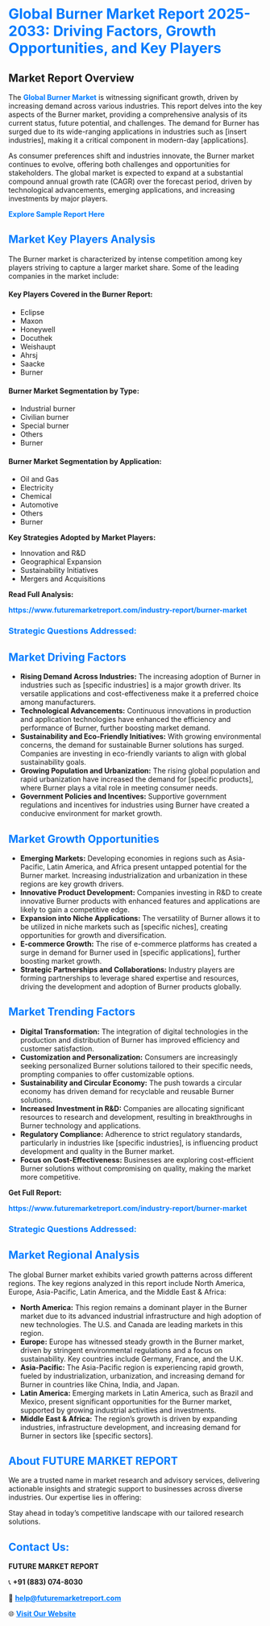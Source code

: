 <h1 style="color: #007BFF;">Global Burner Market Report 2025-2033: Driving Factors, Growth Opportunities, and Key Players</h1>

<section id="overview">
<h2>Market Report Overview</h2>
<p>The <a href="https://www.futuremarketreport.com/industry-report/burner-market" style="color: #007BFF; text-decoration: none;"><strong>Global Burner Market</strong></a> is witnessing significant growth, driven by increasing demand across various industries. This report delves into the key aspects of the Burner market, providing a comprehensive analysis of its current status, future potential, and challenges. The demand for Burner has surged due to its wide-ranging applications in industries such as [insert industries], making it a critical component in modern-day [applications].</p>
<p>As consumer preferences shift and industries innovate, the Burner market continues to evolve, offering both challenges and opportunities for stakeholders. The global market is expected to expand at a substantial compound annual growth rate (CAGR) over the forecast period, driven by technological advancements, emerging applications, and increasing investments by major players.</p>
</section>

<section id="overview">
<p><a href="https://www.futuremarketreport.com/request-sample/reportId=110312" style="color: #007BFF; text-decoration: none;"><strong>Explore Sample Report Here</strong></a></p>
</section>

<section id="key-players">
<h2 style="color: #007BFF;">Market Key Players Analysis</h2>
<p>The Burner market is characterized by intense competition among key players striving to capture a larger market share. Some of the leading companies in the market include:</p>
<h4>Key Players Covered in the Burner Report:</h4>
<ul><li>Eclipse</li><li>Maxon</li><li>Honeywell</li><li>Docuthek</li><li>Weishaupt</li><li>Ahrsj</li><li>Saacke</li><li>Burner</li></ul>
<h4>Burner Market Segmentation by Type:</h4>
<ul><li>Industrial burner</li><li>Civilian burner</li><li>Special burner</li><li>Others</li><li>Burner</li></ul>

<h4>Burner Market Segmentation by Application:</h4>
<ul><li>Oil and Gas</li><li>Electricity</li><li>Chemical</li><li>Automotive</li><li>Others</li><li>Burner</li></ul>
<p><strong>Key Strategies Adopted by Market Players:</strong></p>
<ul>
<li>Innovation and R&D</li>
<li>Geographical Expansion</li>
<li>Sustainability Initiatives</li>
<li>Mergers and Acquisitions</li>
</ul>
</section>

<section>
<p><strong>Read Full Analysis: </strong></p><a href="https://www.futuremarketreport.com/industry-report/burner-market" style="color: #007BFF; text-decoration: none;"><strong>https://www.futuremarketreport.com/industry-report/burner-market</strong></a>
<h3 style="color: #007BFF;">Strategic Questions Addressed:</h3>
</section>

<section id="driving-factors">
<h2 style="color: #007BFF;">Market Driving Factors</h2>
<ul>
<li><strong>Rising Demand Across Industries:</strong> The increasing adoption of Burner in industries such as [specific industries] is a major growth driver. Its versatile applications and cost-effectiveness make it a preferred choice among manufacturers.</li>
<li><strong>Technological Advancements:</strong> Continuous innovations in production and application technologies have enhanced the efficiency and performance of Burner, further boosting market demand.</li>
<li><strong>Sustainability and Eco-Friendly Initiatives:</strong> With growing environmental concerns, the demand for sustainable Burner solutions has surged. Companies are investing in eco-friendly variants to align with global sustainability goals.</li>
<li><strong>Growing Population and Urbanization:</strong> The rising global population and rapid urbanization have increased the demand for [specific products], where Burner plays a vital role in meeting consumer needs.</li>
<li><strong>Government Policies and Incentives:</strong> Supportive government regulations and incentives for industries using Burner have created a conducive environment for market growth.</li>
</ul>
</section>

<section id="growth-opportunities">
<h2 style="color: #007BFF;">Market Growth Opportunities</h2>
<ul>
<li><strong>Emerging Markets:</strong> Developing economies in regions such as Asia-Pacific, Latin America, and Africa present untapped potential for the Burner market. Increasing industrialization and urbanization in these regions are key growth drivers.</li>
<li><strong>Innovative Product Development:</strong> Companies investing in R&D to create innovative Burner products with enhanced features and applications are likely to gain a competitive edge.</li>
<li><strong>Expansion into Niche Applications:</strong> The versatility of Burner allows it to be utilized in niche markets such as [specific niches], creating opportunities for growth and diversification.</li>
<li><strong>E-commerce Growth:</strong> The rise of e-commerce platforms has created a surge in demand for Burner used in [specific applications], further boosting market growth.</li>
<li><strong>Strategic Partnerships and Collaborations:</strong> Industry players are forming partnerships to leverage shared expertise and resources, driving the development and adoption of Burner products globally.</li>
</ul>
</section>

<section id="trending-factors">
<h2 style="color: #007BFF;">Market Trending Factors</h2>
<ul>
<li><strong>Digital Transformation:</strong> The integration of digital technologies in the production and distribution of Burner has improved efficiency and customer satisfaction.</li>
<li><strong>Customization and Personalization:</strong> Consumers are increasingly seeking personalized Burner solutions tailored to their specific needs, prompting companies to offer customizable options.</li>
<li><strong>Sustainability and Circular Economy:</strong> The push towards a circular economy has driven demand for recyclable and reusable Burner solutions.</li>
<li><strong>Increased Investment in R&D:</strong> Companies are allocating significant resources to research and development, resulting in breakthroughs in Burner technology and applications.</li>
<li><strong>Regulatory Compliance:</strong> Adherence to strict regulatory standards, particularly in industries like [specific industries], is influencing product development and quality in the Burner market.</li>
<li><strong>Focus on Cost-Effectiveness:</strong> Businesses are exploring cost-efficient Burner solutions without compromising on quality, making the market more competitive.</li>
</ul>
</section>

<section>
<p><strong>Get Full Report: </strong></p><a href="https://www.futuremarketreport.com/industry-report/burner-market" style="color: #007BFF; text-decoration: none;"><strong>https://www.futuremarketreport.com/industry-report/burner-market</strong></a>
<h3 style="color: #007BFF;">Strategic Questions Addressed:</h3>
</section>


<section id="regional-analysis">
<h2 style="color: #007BFF;">Market Regional Analysis</h2>
<p>The global Burner market exhibits varied growth patterns across different regions. The key regions analyzed in this report include North America, Europe, Asia-Pacific, Latin America, and the Middle East & Africa:</p>
<ul>
<li><strong>North America:</strong> This region remains a dominant player in the Burner market due to its advanced industrial infrastructure and high adoption of new technologies. The U.S. and Canada are leading markets in this region.</li>
<li><strong>Europe:</strong> Europe has witnessed steady growth in the Burner market, driven by stringent environmental regulations and a focus on sustainability. Key countries include Germany, France, and the U.K.</li>
<li><strong>Asia-Pacific:</strong> The Asia-Pacific region is experiencing rapid growth, fueled by industrialization, urbanization, and increasing demand for Burner in countries like China, India, and Japan.</li>
<li><strong>Latin America:</strong> Emerging markets in Latin America, such as Brazil and Mexico, present significant opportunities for the Burner market, supported by growing industrial activities and investments.</li>
<li><strong>Middle East & Africa:</strong> The region’s growth is driven by expanding industries, infrastructure development, and increasing demand for Burner in sectors like [specific sectors].</li>
</ul>
</section>

<footer>
<h2 style="color: #007BFF;">About FUTURE MARKET REPORT</h2>
<p>We are a trusted name in market research and advisory services, delivering actionable insights and strategic support to businesses across diverse industries. Our expertise lies in offering:</p>

<p>Stay ahead in today’s competitive landscape with our tailored research solutions.</p>

<h2 style="color: #007BFF;">Contact Us:</h2>
<p><strong>FUTURE MARKET REPORT</strong></p>
<p>📞 <strong>+91 (883) 074-8030</strong></p>
<p>📧 <strong><a href="mailto:help@futuremarketreport.com" style="color: #007BFF;">help@futuremarketreport.com</a></strong></p>
<p>🌐 <strong><a href="https://www.futuremarketreport.com/" style="color: #007BFF;">Visit Our Website</a></strong></p>
</footer>